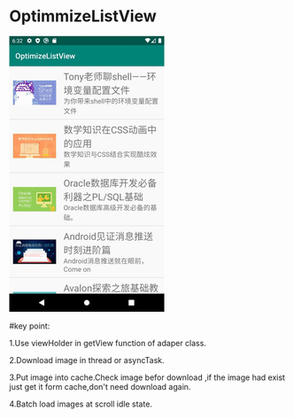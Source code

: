 # OptimmizeListView

![image](https://github.com/carlcarl001001/OptimmizeListView/blob/master/result.gif)

#key point:

1.Use viewHolder in getView function of adaper class.

2.Download image in thread or asyncTask.

3.Put image into cache.Check image befor download ,if the image had exist just get it form cache,don't need download again.

4.Batch load images at scroll idle state.

